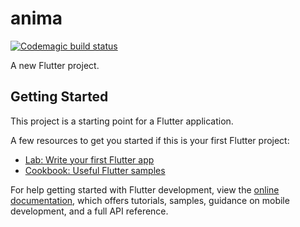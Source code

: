 # anima
[![Codemagic build status](https://api.codemagic.io/apps/64f35fb99bd136df80038be1/64f35fb99bd136df80038be0/status_badge.svg)](https://codemagic.io/apps/64f35fb99bd136df80038be1/64f35fb99bd136df80038be0/latest_build)

A new Flutter project.

## Getting Started

This project is a starting point for a Flutter application.

A few resources to get you started if this is your first Flutter project:

- [Lab: Write your first Flutter app](https://docs.flutter.dev/get-started/codelab)
- [Cookbook: Useful Flutter samples](https://docs.flutter.dev/cookbook)

For help getting started with Flutter development, view the
[online documentation](https://docs.flutter.dev/), which offers tutorials,
samples, guidance on mobile development, and a full API reference.
